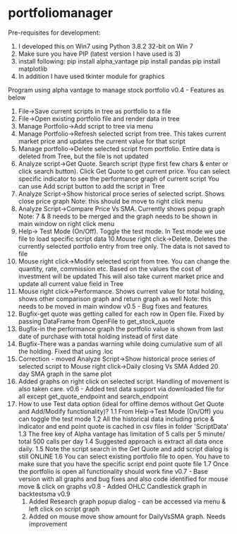 # portfoliomanager
Pre-requisites for development:
1. I developed this on Win7 using Python 3.8.2 32-bit on Win 7
2. Make sure you have PIP (latest version I have used is 3)
3. install following:
    pip install alpha_vantage
    pip install pandas
    pip install matplotlib
4. In addition I have used tkinter module for graphics

Program using alpha vantage to manage stock portfolio
v0.4 - Features as below
   1. File->Save current scripts in tree as portfolio  to a file
   2. File->Open existing portfolio file and render data in tree
   3. Manage Portfolio->Add script to tree via menu
   4. Manage Portfolio->Refresh selected script from tree. 
         This takes current market price and updates the current value for that script
   5. Manage portfolio->Delete selected script from portfolio. 
         Entire data is deleted from Tree, but the file is not updated
   6. Analyze script->Get Quote. Search script (type first few chars 
         & enter or click search button). Click Get Quote to get current price.
         You can select specific indicator to see the performance graph of current script
         You can use Add script button to add the script in Tree
   7. Analyze Script->Show historical proce series of selected script. Shows close price graph
         Note: this should be move to right click menu
   8. Analyze Script->Compare Price Vs SMA. Currently shows popup graph
         Note: 7 & 8 needs to be merged and the graph needs to be shown in main window on
                 right click menu
   9. Help-> Test Mode (On/Off). Toggle the test mode. In Test mode we use file to 
         load specific script data
   10.Mouse right click->Delete. Deletes the currently selected portfolio entry from tree only.
         The data is not saved to file
   11. Mouse right click->Modify selected script from tree. You can change the quantity,
         rate, commission etc. Based on the values the cost of investment will be updated
         This will also take current market price and update all current value field in Tree
   5. Mouse right click->Performance. Shows current value for total holding, shows other
         comparison graph and return graph as well
         Note: this needs to be moved in main window
v0.5 - Bug fixes and features
   1. Bugfix-get quote was getting called for each row in Open file. Fixed by passing DataFrame from OpenFile to get_stock_quote
   2. Bugfix-in the performance graph the portfolio value is shown from last date of purchase with total holding instead of first date
   3. Bugfix-There was a pandas warning while doing cumulative sum of all the holding. Fixed that using .loc
   5. Correction - moved  Analyze Script->Show historical proce series of selected script to Mouse right click->Daily closing Vs SMA
         Added 20 day SMA graph in the same plot
   6. Added graphs on right click on selected script. Handling of movement is also taken care.
v0.6 - Added test data support via downloaded file for all except get_quote_endpoint and search_endpoint
   1. How to use Test data option (ideal for offline demos without Get Quote and Add/Modify functionality)?
      1.1 From Help->Test Mode (On/Off) you can toggle the test mode
      1.2 All the historical data including price & indicator and end point quote is cached in csv files in folder 'ScriptData'
      1.3 The free key of Alpha vantage has limitation of 5 calls per 5 minute/ total 500 calls per day
      1.4 Suggested approach is extract all data once daily.
      1.5 Note the script search in the Get Quote and add script dialog is still ONLINE
      1.6 You can select existing portfolio file to open. You have to make sure that you have the specific script end point quote file
      1.7 Once the portfolio is open all functionality should work fine
 v0.7 - Base version with all graphs and bug fixes and also code identified for mouse move & click on graphs
 v0.8 - Added OHLC Candlestick graph in backtestsma
 v0.9
      1. Added Research graph popup dialog - can be accessed via menu & left click on script graph
      2. Added on mouse move show amount for DailyVsSMA graph. Needs improvement